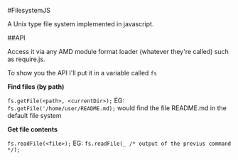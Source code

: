 #FilesystemJS

A Unix type file system implemented in javascript.

##API

Access it via any AMD module format loader (whatever they're called) such as require.js.

To show you the API I'll put it in a variable called `fs`

**Find files (by path)**

`fs.getFile(<path>, <currentDir>);` EG: `fs.getFile('/home/user/README.md);` would find the file README.md in the default file system

**Get file contents**

`fs.readFile(<file>);` EG: `fs.readFile(_ /* output of the previus command */);`
